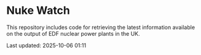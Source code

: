 # Nuke Watch

This repository includes code for retrieving the latest information available on the output of EDF nuclear power plants in the UK.

Last updated: 2025-10-06 01:11